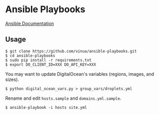Ansible Playbooks
=================

[Ansible Documentation][1]

[1]: http://docs.ansible.com/index.html


Usage
-----

    $ git clone https://github.com/vinua/ansible-playbooks.git
    $ cd ansible-playbooks
    $ sudo pip install -r requirements.txt
    $ export DO_CLIENT_ID=XXX DO_API_KEY=XXX

You may want to update DigitalOcean's variables (regions, images, and sizes).

    $ python digital_ocean_vars.py > group_vars/droplets.yml

Rename and edit `hosts.sample` and `domains.yml.sample`.

    $ ansible-playbook -i hosts site.yml
